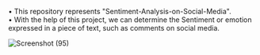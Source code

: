 •	This repository represents "Sentiment-Analysis-on-Social-Media".  
•	With the help of this project, we can determine the Sentiment or emotion expressed in a piece of text, such as comments on social media.    

![Screenshot (95)](https://github.com/gwarishubham01/Sentiment-Analysis-on-Social-Media/assets/116440288/4ff19767-d247-4dff-8f73-ab6dcede9d73)
